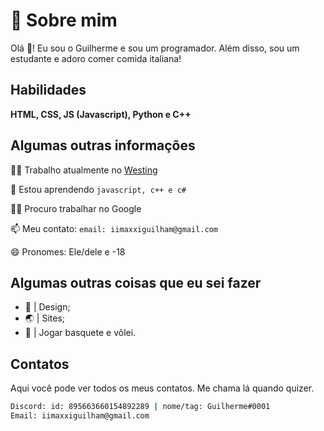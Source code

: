 
# 🔎 Sobre mim

Olá 👋! Eu sou o Guilherme e sou um programador. Além disso, sou um estudante e adoro comer comida italiana!


## Habilidades
**HTML, CSS, JS (Javascript), Python e C++**


## Algumas outras informações
👩‍💻 Trabalho atualmente no [Westing](https://www.westingshop.com.br/)

🧠 Estou aprendendo ``javascript, c++ e c#``

👯‍♀️ Procuro trabalhar no Google

📫 Meu contato: ``email: iimaxxiguilham@gmail.com``

😄 Pronomes: Ele/dele e -18



## Algumas outras coisas que eu sei fazer

- 🎨 | Design;
- 🌏 | Sites;
- 🏀 | Jogar basquete e vôlei.


## Contatos

Aqui você pode ver todos os meus contatos. Me chama lá quando quizer.
```bash
Discord: id: 895663660154892289 | nome/tag: Guilherme឵឵឵#0001
Email: iimaxxiguilham@gmail.com
```

